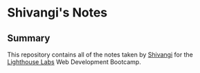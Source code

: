 # Shivangi's Notes
## Summary
This repository contains all of the notes taken by [Shivangi](https://github.com/shivangipatodiya) for the [Lighthouse Labs](https://www.lighthouselabs.ca/) Web Development Bootcamp.